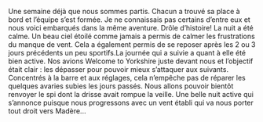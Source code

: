 Une semaine déjà que nous sommes partis. Chacun a trouvé sa place à bord et l’équipe s’est formée. Je ne connaissais pas certains d’entre eux et nous voici embarqués dans la même aventure. Drôle d’histoire!
La nuit a été calme. Un beau ciel étoilé comme jamais a permis de calmer les frustrations du manque de vent. Cela a également permis de se reposer après les 2 ou 3 jours précédents un peu sportifs.La journée qui a suivie a quant à elle été bien active. Nos avions Welcome to Yorkshire juste devant nous et l’objectif était clair : les dépasser pour pouvoir mieux s’attaquer aux suivants. Concentrés à la barre et aux réglages, cela n’empêche pas de réparer les quelques avaries subies les jours passés. Nous allons pouvoir bientôt renvoyer le spi dont la drisse avait rompue la veille. Une belle nuit active qui s’annonce puisque nous progressons avec un vent établi qui va nous porter tout droit vers Madère...
